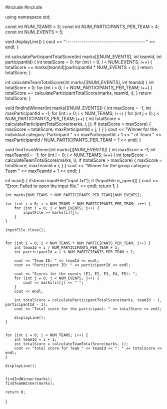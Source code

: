#include <iostream>
#include <fstream>

using namespace std;

const int NUM_TEAMS = 3;
const int NUM_PARTICIPANTS_PER_TEAM = 4;
const int NUM_EVENTS = 5;


void displayLine() {
    cout << "----------------------------------------" << endl;
}


int calculateParticipantTotalScore(int marks[][NUM_EVENTS], int teamId, int participantId) {
    int totalScore = 0;
    for (int i = 0; i < NUM_EVENTS; i++) {
        totalScore += marks[teamId][participantId * NUM_EVENTS + i];
    }
    return totalScore;
}


int calculateTeamTotalScore(int marks[][NUM_EVENTS], int teamId) {
    int totalScore = 0;
    for (int i = 0; i < NUM_PARTICIPANTS_PER_TEAM; i++) {
        totalScore += calculateParticipantTotalScore(marks, teamId, i);
    }
    return totalScore;
}


void findIndWinner(int marks[][NUM_EVENTS]) {
    int maxScore = -1;
    int maxParticipantId = -1;
    for (int i = 0; i < NUM_TEAMS; i++) {
        for (int j = 0; j < NUM_PARTICIPANTS_PER_TEAM; j++) {
            int totalScore = calculateParticipantTotalScore(marks, i, j);
            if (totalScore > maxScore) {
                maxScore = totalScore;
                maxParticipantId = j;
            }
        }
    }
    cout << "Winner for the individual category: Participant " << maxParticipantId + 1 << " of Team " << maxParticipantId / NUM_PARTICIPANTS_PER_TEAM + 1 << endl;
}


void findTeamWinner(int marks[][NUM_EVENTS]) {
    int maxScore = -1;
    int maxTeamId = -1;
    for (int i = 0; i < NUM_TEAMS; i++) {
        int totalScore = calculateTeamTotalScore(marks, i);
        if (totalScore > maxScore) {
            maxScore = totalScore;
            maxTeamId = i;
        }
    }
    cout << "Winner for the group category: Team " << maxTeamId + 1 << endl;
}

int main() {
    ifstream inputFile("input.txt");
    if (!inputFile.is_open()) {
        cout << "Error: Failed to open the input file." << endl;
        return 1;
    }

    int marks[NUM_TEAMS * NUM_PARTICIPANTS_PER_TEAM][NUM_EVENTS];

    for (int i = 0; i < NUM_TEAMS * NUM_PARTICIPANTS_PER_TEAM; i++) {
        for (int j = 0; j < NUM_EVENTS; j++) {
            inputFile >> marks[i][j];
        }
    }

    inputFile.close();

   
    for (int i = 0; i < NUM_TEAMS * NUM_PARTICIPANTS_PER_TEAM; i++) {
        int teamId = i / NUM_PARTICIPANTS_PER_TEAM + 1;
        int participantId = i % NUM_PARTICIPANTS_PER_TEAM + 1;

        cout << "Team ID: " << teamId << endl;
        cout << "Participant ID: " << participantId << endl;

        cout << "Scores for the events (E1, E2, E3, E4, E5): ";
        for (int j = 0; j < NUM_EVENTS; j++) {
            cout << marks[i][j] << " ";
        }
        cout << endl;

        int totalScore = calculateParticipantTotalScore(marks, teamId - 1, participantId - 1);
        cout << "Total score for the participant: " << totalScore << endl;

        displayLine();
    }


    for (int i = 0; i < NUM_TEAMS; i++) {
        int teamId = i + 1;
        int totalScore = calculateTeamTotalScore(marks, i);
        cout << "Total score for Team " << teamId << ": " << totalScore << endl;
    }

    displayLine();


    findIndWinner(marks);
    findTeamWinner(marks);

    return 0;
}
